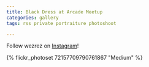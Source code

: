 ```yaml
---
title: Black Dress at Arcade Meetup
categories: gallery
tags: rss private portraiture photoshoot

---
```


Follow wezrez on [Instagram](https://www.instagram.com/wezrez)!

{% flickr_photoset 72157709790761867 "Medium" %}